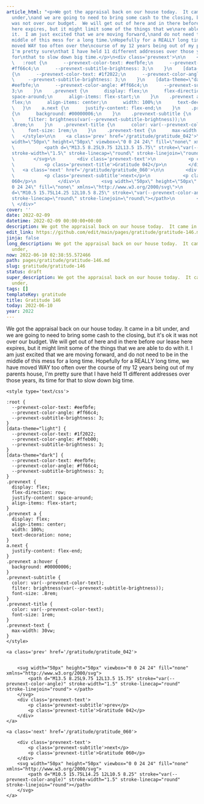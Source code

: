 ```yaml
---
article_html: "<p>We got the appraisal back on our house today.  It came in a bit
  under,\nand we are going to need to bring some cash to the closing, but it's ok\nit
  was not over our budget.  We will get out of here and in there before\nour lease
  here expires, but it might limit some of the things that we\nare able to do with
  it.  I am just excited that we are moving forward,\nand do not need to be in the
  middle of this mess for a long time.\nHopefully for a REALLY long time, we have
  moved WAY too often over the\ncourse of my 12 years being out of my parents house,
  I'm pretty sure\nthat I have held 11 different addresses over those years, its time
  for\nthat to slow down big time.</p>\n<div class='prevnext'>\n\n    <style type='text/css'>\n\n
  \   :root {\n      --prevnext-color-text: #eefbfe;\n      --prevnext-color-angle:
  #ff66c4;\n      --prevnext-subtitle-brightness: 3;\n    }\n    [data-theme=\"light\"]
  {\n      --prevnext-color-text: #1f2022;\n      --prevnext-color-angle: #ffeb00;\n
  \     --prevnext-subtitle-brightness: 3;\n    }\n    [data-theme=\"dark\"] {\n      --prevnext-color-text:
  #eefbfe;\n      --prevnext-color-angle: #ff66c4;\n      --prevnext-subtitle-brightness:
  3;\n    }\n    .prevnext {\n      display: flex;\n      flex-direction: row;\n      justify-content:
  space-around;\n      align-items: flex-start;\n    }\n    .prevnext a {\n      display:
  flex;\n      align-items: center;\n      width: 100%;\n      text-decoration: none;\n
  \   }\n    a.next {\n      justify-content: flex-end;\n    }\n    .prevnext a:hover
  {\n      background: #00000006;\n    }\n    .prevnext-subtitle {\n      color: var(--prevnext-color-text);\n
  \     filter: brightness(var(--prevnext-subtitle-brightness));\n      font-size:
  .8rem;\n    }\n    .prevnext-title {\n      color: var(--prevnext-color-text);\n
  \     font-size: 1rem;\n    }\n    .prevnext-text {\n      max-width: 30vw;\n    }\n
  \   </style>\n\n    <a class='prev' href='/gratitude/gratitude_042'>\n\n\n        <svg
  width=\"50px\" height=\"50px\" viewbox=\"0 0 24 24\" fill=\"none\" xmlns=\"http://www.w3.org/2000/svg\">\n
  \           <path d=\"M13.5 8.25L9.75 12L13.5 15.75\" stroke=\"var(--prevnext-color-angle)\"
  stroke-width=\"1.5\" stroke-linecap=\"round\" stroke-linejoin=\"round\"> </path>\n
  \       </svg>\n        <div class='prevnext-text'>\n            <p class='prevnext-subtitle'>prev</p>\n
  \           <p class='prevnext-title'>Gratitude 042</p>\n        </div>\n    </a>\n\n
  \   <a class='next' href='/gratitude/gratitude_060'>\n\n        <div class='prevnext-text'>\n
  \           <p class='prevnext-subtitle'>next</p>\n            <p class='prevnext-title'>Gratitude
  060</p>\n        </div>\n        <svg width=\"50px\" height=\"50px\" viewbox=\"0
  0 24 24\" fill=\"none\" xmlns=\"http://www.w3.org/2000/svg\">\n            <path
  d=\"M10.5 15.75L14.25 12L10.5 8.25\" stroke=\"var(--prevnext-color-angle)\" stroke-width=\"1.5\"
  stroke-linecap=\"round\" stroke-linejoin=\"round\"></path>\n        </svg>\n    </a>\n
  \ </div>"
cover: ''
date: 2022-02-09
datetime: 2022-02-09 00:00:00+00:00
description: We got the appraisal back on our house today.  It came in a bit under,
edit_link: https://github.com/edit/main/pages/gratitude/gratitude-146.md
jinja: false
long_description: We got the appraisal back on our house today.  It came in a bit
  under,
now: 2022-06-10 02:38:55.572466
path: pages/gratitude/gratitude-146.md
slug: gratitude/gratitude-146
status: draft
super_description: We got the appraisal back on our house today.  It came in a bit
  under,
tags: []
templateKey: gratitude
title: Gratitude 146
today: 2022-06-10
year: 2022
---
```


We got the appraisal back on our house today.  It came in a bit under,
and we are going to need to bring some cash to the closing, but it's ok
it was not over our budget.  We will get out of here and in there before
our lease here expires, but it might limit some of the things that we
are able to do with it.  I am just excited that we are moving forward,
and do not need to be in the middle of this mess for a long time.
Hopefully for a REALLY long time, we have moved WAY too often over the
course of my 12 years being out of my parents house, I'm pretty sure
that I have held 11 different addresses over those years, its time for
that to slow down big time.
<div class='prevnext'>

    <style type='text/css'>

    :root {
      --prevnext-color-text: #eefbfe;
      --prevnext-color-angle: #ff66c4;
      --prevnext-subtitle-brightness: 3;
    }
    [data-theme="light"] {
      --prevnext-color-text: #1f2022;
      --prevnext-color-angle: #ffeb00;
      --prevnext-subtitle-brightness: 3;
    }
    [data-theme="dark"] {
      --prevnext-color-text: #eefbfe;
      --prevnext-color-angle: #ff66c4;
      --prevnext-subtitle-brightness: 3;
    }
    .prevnext {
      display: flex;
      flex-direction: row;
      justify-content: space-around;
      align-items: flex-start;
    }
    .prevnext a {
      display: flex;
      align-items: center;
      width: 100%;
      text-decoration: none;
    }
    a.next {
      justify-content: flex-end;
    }
    .prevnext a:hover {
      background: #00000006;
    }
    .prevnext-subtitle {
      color: var(--prevnext-color-text);
      filter: brightness(var(--prevnext-subtitle-brightness));
      font-size: .8rem;
    }
    .prevnext-title {
      color: var(--prevnext-color-text);
      font-size: 1rem;
    }
    .prevnext-text {
      max-width: 30vw;
    }
    </style>
    
    <a class='prev' href='/gratitude/gratitude_042'>
    

        <svg width="50px" height="50px" viewbox="0 0 24 24" fill="none" xmlns="http://www.w3.org/2000/svg">
            <path d="M13.5 8.25L9.75 12L13.5 15.75" stroke="var(--prevnext-color-angle)" stroke-width="1.5" stroke-linecap="round" stroke-linejoin="round"> </path>
        </svg>
        <div class='prevnext-text'>
            <p class='prevnext-subtitle'>prev</p>
            <p class='prevnext-title'>Gratitude 042</p>
        </div>
    </a>
    
    <a class='next' href='/gratitude/gratitude_060'>
    
        <div class='prevnext-text'>
            <p class='prevnext-subtitle'>next</p>
            <p class='prevnext-title'>Gratitude 060</p>
        </div>
        <svg width="50px" height="50px" viewbox="0 0 24 24" fill="none" xmlns="http://www.w3.org/2000/svg">
            <path d="M10.5 15.75L14.25 12L10.5 8.25" stroke="var(--prevnext-color-angle)" stroke-width="1.5" stroke-linecap="round" stroke-linejoin="round"></path>
        </svg>
    </a>
  </div>